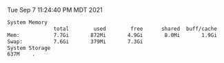 Tue Sep  7 11:24:40 PM MDT 2021
```bash
System Memory
               total        used        free      shared  buff/cache   available
Mem:           7.7Gi       872Mi       4.9Gi       8.0Mi       1.9Gi       6.5Gi
Swap:          7.6Gi       379Mi       7.3Gi
System Storage
637M	.
```
